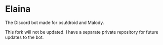 # Elaina
The Discord bot made for osu!droid and Malody.

This fork will not be updated. I have a separate private repository for future updates to the bot.
